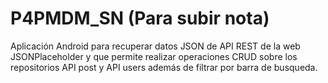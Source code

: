 # P4PMDM_SN (Para subir nota)
Aplicación Android para recuperar datos JSON de API REST de la web JSONPlaceholder y
que permite realizar operaciones CRUD sobre los repositorios API post y API users además de filtrar por barra de busqueda.
